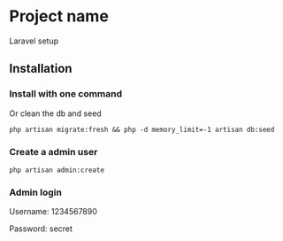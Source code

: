# Project name
Laravel setup

## Installation

### Install with one command
Or clean the db and seed

```php artisan migrate:fresh && php -d memory_limit=-1 artisan db:seed```

### Create a admin user
```php artisan admin:create```


### Admin login
Username: 1234567890

Password: secret
